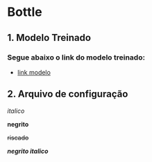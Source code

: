 # Bottle

## 1. Modelo Treinado

### Segue abaixo o link do modelo treinado:
- [link modelo](https://1drv.ms/u/c/25c1ffdcff23db20/EbEWmFG5FFJGsEz9eP7CsE4BGWlUllcvYwr-tc1V88d-RQ?e=T1No8n)


## 2. Arquivo de configuração





_italico_

__negrito__

~~riscado~~

**_negrito italico_**